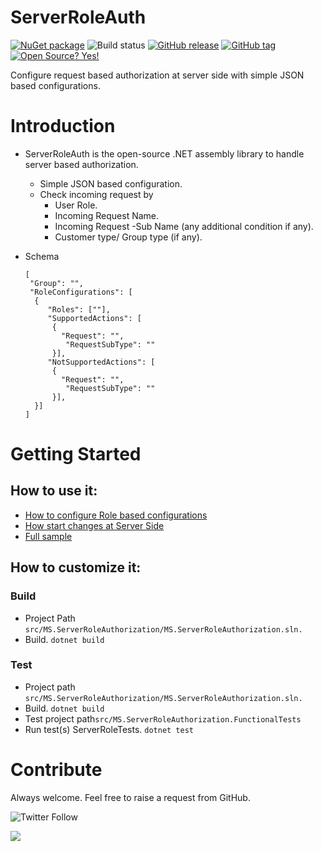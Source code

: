 # ServerRoleAuth

[![NuGet package](https://img.shields.io/nuget/v/ServerRoleAuth.svg)](https://www.nuget.org/packages/ServerRoleAuth/) ![Build status](https://github.com/ankitvarmait/ServerRoleAuth/workflows/.NET%20Core%20Pack/badge.svg?branch=master)
[![GitHub release](https://img.shields.io/github/release/ankitvarmait/ServerRoleAuth.svg)](https://GitHub.com/ankitvarmait/ServerRoleAuth/releases)
[![GitHub tag](https://img.shields.io/github/tag/ankitvarmait/ServerRoleAuth.svg)](https://GitHub.com/ankitvarmait/ServerRoleAuth/tags/)
[![Open Source? Yes!](https://badgen.net/badge/Open%20Source%20%3F/Yes%21/blue?icon=github)](https://github.com/ankitvarmait/ServerRoleAuth)

Configure request based authorization at server side with simple JSON based configurations.

# Introduction 
* ServerRoleAuth is the open-source .NET assembly library to handle server based authorization.
  * Simple JSON based configuration. 
  * Check incoming request by 
     * User Role.
     * Incoming Request Name.
     * Incoming Request -Sub Name (any additional condition if any). 
     * Customer type/ Group type (if any).
 
 * Schema
	  ``` josn
	  [
	   "Group": "",
	   "RoleConfigurations": [
		{
		   "Roles": [""],
		   "SupportedActions": [
			{
			  "Request": "",
			   "RequestSubType": ""
			}],
		   "NotSupportedActions": [
			{
			  "Request": "",
			   "RequestSubType": ""
			}],
		}]
	  ]
	 ```
	 
# Getting Started
## How to use it:
* [How to configure Role based configurations](https://github.com/ankitvarmait/ServerRoleAuth/blob/master/Docs/ConfigureJson.md)
* [How start changes at Server Side](https://github.com/ankitvarmait/ServerRoleAuth/blob/master/Docs/ServerSideChanges.md) 
* [Full sample](https://github.com/ankitvarmait/ServerRoleAuth/blob/master/Docs/FullSample.md) 

## How to customize it:
### Build
* Project Path `src/MS.ServerRoleAuthorization/MS.ServerRoleAuthorization.sln.`
* Build. `dotnet build`

### Test
* Project path `src/MS.ServerRoleAuthorization/MS.ServerRoleAuthorization.sln.`
* Build. `dotnet build`
* Test project path`src/MS.ServerRoleAuthorization.FunctionalTests`
* Run test(s) ServerRoleTests. `dotnet test`

# Contribute
Always welcome. Feel free to raise a request from GitHub.

![Twitter Follow](https://img.shields.io/twitter/follow/AnkitVarmait.svg?label=Follow%20@AnkitVarmait)

 <a href="https://www.linkedin.com/in/ankitvarma">
    <img src="https://img.shields.io/badge/linkedin-%230077B5.svg?&style=for-the-badge&logo=linkedin&logoColor=white" />
 </a>

